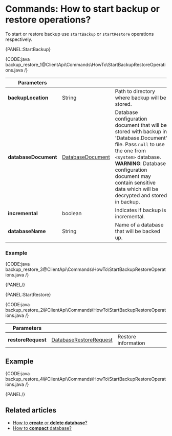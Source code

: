 # Commands: How to start backup or restore operations?

To start or restore backup use `startBackup` or `startRestore` operations respectively.

{PANEL:StartBackup}

{CODE:java backup_restore_1@ClientApi\Commands\HowTo\StartBackupRestoreOperations.java /}

| Parameters | | |
| ------------- | ------------- | ----- |
| **backupLocation** | String | Path to directory where backup will be stored. |
| **databaseDocument** | [DatabaseDocument](../../../glossary/database-document) | Database configuration document that will be stored with backup in 'Database.Document' file. Pass `null` to use the one from `<system>` database.<br />**WARNING**: Database configuration document may contain sensitive data which will be decrypted and stored in backup. |
| **incremental** | boolean | Indicates if backup is incremental. |
| **databaseName** | String | Name of a database that will be backed up. |

### Example

{CODE:java backup_restore_3@ClientApi\Commands\HowTo\StartBackupRestoreOperations.java /}

{PANEL/}

{PANEL:StartRestore}

{CODE:java backup_restore_2@ClientApi\Commands\HowTo\StartBackupRestoreOperations.java /}

| Parameters | | |
| ------------- | ------------- | ----- |
| **restoreRequest** | [DatabaseRestoreRequest](../../../glossary/database-restore-request) | Restore information |

## Example

{CODE:java backup_restore_4@ClientApi\Commands\HowTo\StartBackupRestoreOperations.java /}

{PANEL/}

## Related articles

- [How to **create** or **delete database**?](../../../client-api/commands/how-to/create-delete-database)     
- [How to **compact** database?](../../../client-api/commands/how-to/compact-database)     
